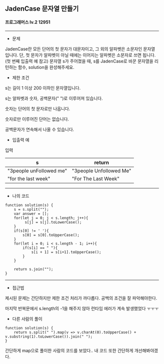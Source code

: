 ## JadenCase 문자열 만들기
#### 프로그래머스 lv.2 12951
------
* 문제

JadenCase란 모든 단어의 첫 문자가 대문자이고, 그 외의 알파벳은 소문자인 문자열입니다. 단, 첫 문자가 알파벳이 아닐 때에는 이어지는 알파벳은 소문자로 쓰면 됩니다. (첫 번째 입출력 예 참고)
문자열 s가 주어졌을 때, s를 JadenCase로 바꾼 문자열을 리턴하는 함수, solution을 완성해주세요.

* 제한 조건

s는 길이 1 이상 200 이하인 문자열입니다.

s는 알파벳과 숫자, 공백문자(" ")로 이루어져 있습니다.

  숫자는 단어의 첫 문자로만 나옵니다.

  숫자로만 이루어진 단어는 없습니다.

  공백문자가 연속해서 나올 수 있습니다.

* 입출력 예

입력 

|s|return|
|------|---------|
|"3people unFollowed me"|"3people Unfollowed Me"|
|"for the last week"|"For The Last Week"|

-----

* 나의 코드
```
function solution(s) {
    s = s.split("");
    var answer = [];
    for(let j = 0; j < s.length; j++){
         s[j] = s[j].toLowerCase();
    }
    if(s[0] != ' '){
        s[0] = s[0].toUpperCase();
    }
    for(let i = 0; i < s.length - 1; i++){
        if(s[i] == " "){
            s[i + 1] = s[i+1].toUpperCase();
        }
    }
        
    return s.join("");
}
```
----
* 접근법

제시된 문제는 간단하지만 제한 조건 처리가 까다롭다.
공백의 조건을 잘 파악해야한다. 

마지막 반복문에서 s.length의 -1을 해주지 않아 런타임 에러가 계속 발생했었다 ㅜㅜㅜ

* 다른 사람의 풀이

```
function solution(s) {
    return s.split(" ").map(v => v.charAt(0).toUpperCase() + v.substring(1).toLowerCase()).join(" ");
}
```

간단하게 map으로 풀이한 사람의 코드를 보았다.. 내 코드 또한 간단하게 개선해봐야겠다.